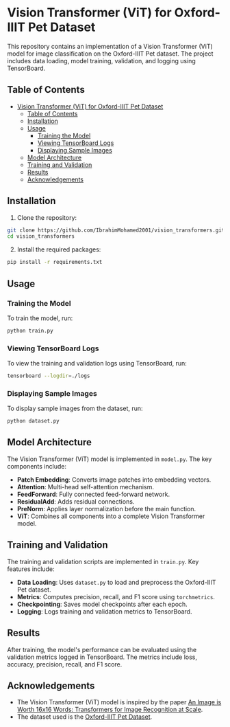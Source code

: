 # Vision Transformer (ViT) for Oxford-IIIT Pet Dataset

This repository contains an implementation of a Vision Transformer (ViT) model for image classification on the Oxford-IIIT Pet dataset. The project includes data loading, model training, validation, and logging using TensorBoard.

## Table of Contents

- [Vision Transformer (ViT) for Oxford-IIIT Pet Dataset](#vision-transformer-vit-for-oxford-iiit-pet-dataset)
  - [Table of Contents](#table-of-contents)
  - [Installation](#installation)
  - [Usage](#usage)
    - [Training the Model](#training-the-model)
    - [Viewing TensorBoard Logs](#viewing-tensorboard-logs)
    - [Displaying Sample Images](#displaying-sample-images)
  - [Model Architecture](#model-architecture)
  - [Training and Validation](#training-and-validation)
  - [Results](#results)
  - [Acknowledgements](#acknowledgements)

## Installation

1. Clone the repository:
```bash
git clone https://github.com/IbrahimMohamed2001/vision_transformers.git
cd vision_transformers
```

2. Install the required packages:
```bash
pip install -r requirements.txt
```

## Usage

### Training the Model

To train the model, run:

```bash
python train.py
```

### Viewing TensorBoard Logs

To view the training and validation logs using TensorBoard, run:

```bash
tensorboard --logdir=./logs
```

### Displaying Sample Images

To display sample images from the dataset, run:

```bash
python dataset.py
```


## Model Architecture

The Vision Transformer (ViT) model is implemented in `model.py`. The key components include:

- **Patch Embedding**: Converts image patches into embedding vectors.
- **Attention**: Multi-head self-attention mechanism.
- **FeedForward**: Fully connected feed-forward network.
- **ResidualAdd**: Adds residual connections.
- **PreNorm**: Applies layer normalization before the main function.
- **ViT**: Combines all components into a complete Vision Transformer model.

## Training and Validation

The training and validation scripts are implemented in `train.py`. Key features include:

- **Data Loading**: Uses `dataset.py` to load and preprocess the Oxford-IIIT Pet dataset.
- **Metrics**: Computes precision, recall, and F1 score using `torchmetrics`.
- **Checkpointing**: Saves model checkpoints after each epoch.
- **Logging**: Logs training and validation metrics to TensorBoard.

## Results

After training, the model's performance can be evaluated using the validation metrics logged in TensorBoard. The metrics include loss, accuracy, precision, recall, and F1 score.

## Acknowledgements

- The Vision Transformer (ViT) model is inspired by the paper [An Image is Worth 16x16 Words: Transformers for Image Recognition at Scale](https://arxiv.org/abs/2010.11929).
- The dataset used is the [Oxford-IIIT Pet Dataset](https://www.robots.ox.ac.uk/~vgg/data/pets/).